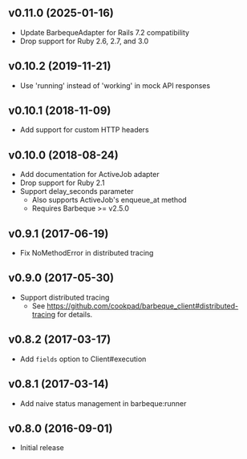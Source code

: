 ## v0.11.0 (2025-01-16)
- Update BarbequeAdapter for Rails 7.2 compatibility
- Drop support for Ruby 2.6, 2.7, and 3.0

## v0.10.2 (2019-11-21)
- Use 'running' instead of 'working' in mock API responses

## v0.10.1 (2018-11-09)
- Add support for custom HTTP headers

## v0.10.0 (2018-08-24)
- Add documentation for ActiveJob adapter
- Drop support for Ruby 2.1
- Support delay_seconds parameter
  - Also supports ActiveJob's enqueue_at method
  - Requires Barbeque >= v2.5.0

## v0.9.1 (2017-06-19)
- Fix NoMethodError in distributed tracing

## v0.9.0 (2017-05-30)
- Support distributed tracing
  - See https://github.com/cookpad/barbeque_client#distributed-tracing for details.

## v0.8.2 (2017-03-17)
- Add `fields` option to Client#execution

## v0.8.1 (2017-03-14)
- Add naive status management in barbeque:runner

## v0.8.0 (2016-09-01)
- Initial release
